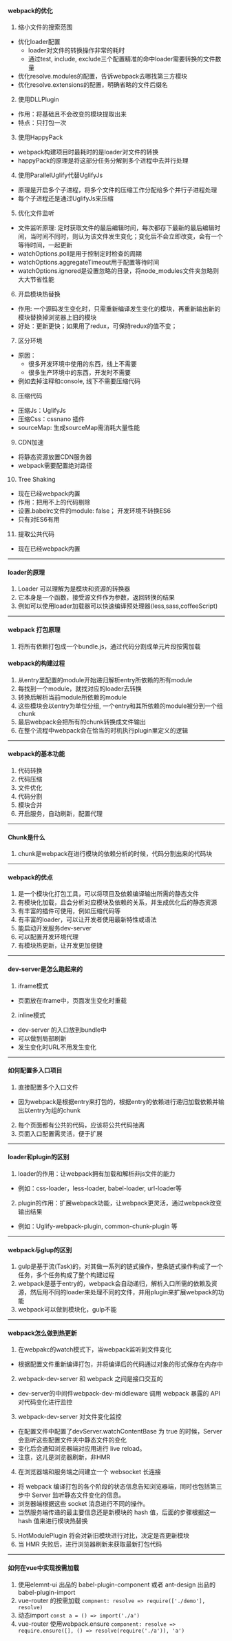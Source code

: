 #### webpack的优化
1. 缩小文件的搜索范围
  + 优化loader配置
    - loader对文件的转换操作非常的耗时
    - 通过test, include, exclude三个配置精准的命中loader需要转换的文件数量
  + 优化resolve.modules的配置，告诉webpack去哪找第三方模块
  + 优化resolve.extensions的配置，明确省略的文件后缀名
2. 使用DLLPlugin
  - 作用：将基础且不会改变的模块提取出来
  - 特点：只打包一次
3. 使用HappyPack
  - webpack构建项目时最耗时的是loader对文件的转换
  - happyPack的原理是将这部分任务分解到多个进程中去并行处理
4. 使用ParallelUglify代替UglifyJs
  - 原理是开启多个子进程，将多个文件的压缩工作分配给多个并行子进程处理
  - 每个子进程还是通过UglifyJs来压缩
5. 优化文件监听
  - 文件监听原理: 定时获取文件的最后编辑时间，每次都存下最新的最后编辑时间，当时间不同时，则认为该文件发生变化；变化后不会立即改变，会有一个等待时间，一起更新
  - watchOptions.poll是用于控制定时检查的周期
  - watchOptions.aggregateTimeout用于配置等待时间
  - watchOptions.ignored是设置忽略的目录，将node_modules文件夹忽略则大大节省性能
6. 开启模块热替换
  - 作用: 一个源码发生变化时，只需重新编译发生变化的模块，再重新输出新的模块替换掉浏览器上旧的模块
  - 好处：更新更快；如果用了redux，可保持redux的值不变；
7. 区分环境
  - 原因：
    - 很多开发环境中使用的东西，线上不需要
    - 很多生产环境中的东西，开发时不需要
  - 例如去掉注释和console, 线下不需要压缩代码
8. 压缩代码
  - 压缩Js：UglifyJs
  - 压缩Css：cssnano 插件
  - sourceMap: 生成sourceMap需消耗大量性能
9. CDN加速
  - 将静态资源放置CDN服务器
  - webpack需要配置绝对路径
10. Tree Shaking
  - 现在已经webpack内置
  - 作用：把用不上的代码剔除
  - 设置.babelrc文件的module: false； 开发环境不转换ES6
  - 只有对ES6有用
11. 提取公共代码
  - 现在已经webpack内置

---
#### loader的原理
1.  Loader 可以理解为是模块和资源的转换器
2. 它本身是一个函数，接受源文件作为参数，返回转换的结果
3. 例如可以使用loader加载器可以快速编译预处理器(less,sass,coffeeScript)

---
#### webpack 打包原理
1. 将所有依赖打包成一个bundle.js，通过代码分割成单元片段按需加载

#### webpack的构建过程
1. 从entry里配置的module开始递归解析entry所依赖的所有module
2. 每找到一个module，就找对应的loader去转换
3. 转换后解析当前module所依赖的module
4. 这些模块会以entry为单位分组, 一个entry和其所依赖的module被分到一个组chunk
5. 最后webpack会把所有的chunk转换成文件输出
6. 在整个流程中webpack会在恰当的时机执行plugin里定义的逻辑

---
#### webpack的基本功能
1. 代码转换
2. 代码压缩
3. 文件优化
4. 代码分割
5. 模块合并
6. 开启服务，自动刷新，配置代理

---
#### Chunk是什么
1. chunk是webpack在进行模块的依赖分析的时候，代码分割出来的代码块

---
#### webpack的优点
1. 是一个模块化打包工具，可以将项目及依赖编译输出所需的静态文件
2. 有模块化加载，且会分析对应模块及依赖的关系，并生成优化后的静态资源
3. 有丰富的插件可使用，例如压缩代码等
4. 有丰富的loader，可以让开发者使用最新特性或语法
5. 能启动开发服务dev-server
6. 可以配置开发环境代理
7. 有模块热更新，让开发更加便捷

---
#### dev-server是怎么跑起来的
1. iframe模式
- 页面放在iframe中，页面发生变化时重载

2. inline模式
- dev-server 的入口放到bundle中
- 可以做到局部刷新
- 发生变化时URL不用发生变化

---
#### 如何配置多入口项目
1. 直接配置多个入口文件
  - 因为webpack是根据entry来打包的，根据entry的依赖进行递归加载依赖并输出以entry为组的chunk
2. 每个页面都有公共的代码，应该将公共代码抽离
3. 页面入口配置需灵活，便于扩展

---
#### loader和plugin的区别
1. loader的作用：让webpack拥有加载和解析非js文件的能力
  - 例如：css-loader，less-loader, babel-loader, url-loader等
2. plugin的作用：扩展webpack功能，让webpack更灵活，通过webpack改变输出结果
  - 例如：Uglify-webpack-plugin, common-chunk-plugin 等

---
#### webpack与glup的区别
1. gulp是基于流(Task)的，对其做一系列的链式操作，整条链式操作构成了一个任务，多个任务构成了整个构建过程
2. webpack是基于entry的，webpack会自动递归，解析入口所需的依赖及资源，然后用不同的loader来处理不同的文件，并用plugin来扩展webpack的功能
3. webpack可以做到模块化，gulp不能

---
#### webpack怎么做到热更新
1. 在webpakc的watch模式下，当webpack监听到文件变化
  - 根据配置文件重新编译打包，并将编译后的代码通过对象的形式保存在内存中
2. webpack-dev-server 和 webpack 之间是接口交互的
  - dev-server的中间件webpack-dev-middleware 调用 webpack 暴露的 API对代码变化进行监控
3. webpack-dev-server 对文件变化监控
  - 在配置文件中配置了devServer.watchContentBase 为 true 的时候，Server 会监听这些配置文件夹中静态文件的变化
  - 变化后会通知浏览器端对应用进行 live reload。
  - 注意，这儿是浏览器刷新，非HMR
4. 在浏览器端和服务端之间建立一个 websocket 长连接
  - 将 webpack 编译打包的各个阶段的状态信息告知浏览器端，同时也包括第三步中 Server 监听静态文件变化的信息。
  - 浏览器端根据这些 socket 消息进行不同的操作。
  - 当然服务端传递的最主要信息还是新模块的 hash 值，后面的步骤根据这一 hash 值来进行模块热替换
5. HotModulePlugin 将会对新旧模块进行对比，决定是否更新模块
6. 当 HMR 失败后，进行浏览器刷新来获取最新打包代码

---
#### 如何在vue中实现按需加载
1. 使用elemnt-ui 出品的 babel-plugin-component 或者 ant-design 出品的 babel-plugin-import
2. vue-router 的按需加载 `compnent: resolve => require(['./demo'], resolve)`
3. 动态import `const a = () => import('./a')`
3. vue-router 使用webpack.ensure `component: resolve => require.ensure([], () => resolve(require('./a')), 'a')`